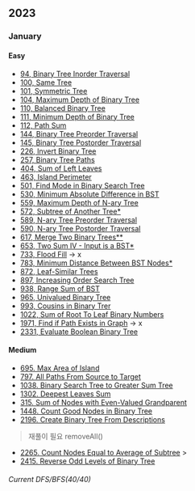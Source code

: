 ## 2023
### January
#### Easy
- [94, Binary Tree Inorder Traversal](https://sour-othnielia-55f.notion.site/94-Binary-Tree-Inorder-Traversal-e6ce6f7a9cea40ea8948d1581d2ca717)  
- [100, Same Tree](https://sour-othnielia-55f.notion.site/100-Same-Tree-72e17656c1df46639d234e781d090004)  
- [101, Symmetric Tree](https://sour-othnielia-55f.notion.site/101-Symmetric-Tree-e38288a81ff448acb2c9a5c719afb01e)  
- [104, Maximum Depth of Binary Tree](https://sour-othnielia-55f.notion.site/104-Maximum-Depth-of-Binary-Tree-fd0c5871f9954088bd6a3363581f3cc8)  
- [110, Balanced Binary Tree](https://sour-othnielia-55f.notion.site/111-Minimum-Depth-of-Binary-Tree-4f9ccc06088d4f0cbd6e857ce1141a56)  
- [111, Minimum Depth of Binary Tree](https://sour-othnielia-55f.notion.site/111-Minimum-Depth-of-Binary-Tree-4f9ccc06088d4f0cbd6e857ce1141a56)
- [112, Path Sum](https://sour-othnielia-55f.notion.site/112-Path-Sum-0dd38761265846cea2bc34fc4005a2e2)
- [144, Binary Tree Preorder Traversal](https://sour-othnielia-55f.notion.site/144-Binary-Tree-Preorder-Traversal-49fec507aba944fc85506d7e504817dd)  
- [145, Binary Tree Postorder Traversal](https://sour-othnielia-55f.notion.site/145-Binary-Tree-Postorder-Traversal-2364f973ebc24b1ba7c75870cc195606)
- [226, Invert Binary Tree](https://sour-othnielia-55f.notion.site/226-Invert-Binary-Tree-c23e6a71458a4a1abd4c90765f2d9650)
- [257, Binary Tree Paths](https://sour-othnielia-55f.notion.site/257-Binary-Tree-Paths-de89a8221ba04304a9cf6aa633dc81f2)  
- [404, Sum of Left Leaves](https://sour-othnielia-55f.notion.site/404-Sum-of-Left-Leaves-6cd6d97649654046935974c1631f9d80)  
- [463, Island Perimeter](https://sour-othnielia-55f.notion.site/463-Island-Perimeter-073cf0d6be3d4cf09eae58518b799d95)  
- [501, Find Mode in Binary Search Tree](https://sour-othnielia-55f.notion.site/501-Find-Mode-in-Binary-Search-Tree-0ea37e09ee72448bad8c4dfe02b28053)  
- [530, Minimum Absolute Difference in BST](https://sour-othnielia-55f.notion.site/530-Minimum-Absolute-Difference-in-BST-49b9d143ba584dcea691dc35279a1d18)  
- [559, Maximum Depth of N-ary Tree](https://sour-othnielia-55f.notion.site/559-Maximum-Depth-of-N-ary-Tree-2df5f28e11bf478697c3c78c6c9f61ee)  
- [572, Subtree of Another Tree*](https://sour-othnielia-55f.notion.site/572-Subtree-of-Another-Tree-d1893d44472a4e56b6a04828dc1aeb92)  
- [589, N-ary Tree Preorder Traversal](https://sour-othnielia-55f.notion.site/589-N-ary-Tree-Preorder-Traversal-42ffb92a9ae94cfca0ed9312aef52fb6)  
- [590, N-ary Tree Postorder Traversal](https://sour-othnielia-55f.notion.site/590-N-ary-Tree-Postorder-Traversal-098248f81b7f480aad1ad7dffc05f14c)   
- [617, Merge Two Binary Trees**](https://sour-othnielia-55f.notion.site/617-Merge-Two-Binary-Trees-0c3b712b2f924c7f89524d6ba4be967c)  
- [653, Two Sum IV - Input is a BST*](https://sour-othnielia-55f.notion.site/653-Two-Sum-IV-Input-is-a-BST-8363076aef3e433dbd60d3e6aba1f595)  
- [733, Flood Fill]() -> x  
- [783, Minimum Distance Between BST Nodes*](https://sour-othnielia-55f.notion.site/783-Minimum-Distance-Between-BST-Nodes-840df9e525f246bd97d908b70bbc7fc8)
- [872, Leaf-Similar Trees](https://sour-othnielia-55f.notion.site/872-Leaf-Similar-Trees-4f4ad9da862c4f52b1a60342a56236f2)  
- [897, Increasing Order Search Tree](https://sour-othnielia-55f.notion.site/897-Increasing-Order-Search-Tree-6ec4d210c3284bd38575b2eb79568214)  
- [938, Range Sum of BST](https://sour-othnielia-55f.notion.site/938-Range-Sum-of-BST-43946825baf344ca84a494b7b7d7f64a)  
- [965, Univalued Binary Tree]()  
- [993, Cousins in Binary Trer]()  
- [1022, Sum of Root To Leaf Binary Numbers](https://sour-othnielia-55f.notion.site/1022-Sum-of-Root-To-Leaf-Binary-Numbers-1911bb4f429747ffb39a4a57e3f3136e)  
- [1971, Find if Path Exists in Graph]() -> x  
- [2331, Evaluate Boolean Binary Tree](https://sour-othnielia-55f.notion.site/2331-Evaluate-Boolean-Binary-Tree-d08ad6d1f49a4dbc9d8e5a104ea04101)  

#### Medium
- [695. Max Area of Island](https://sour-othnielia-55f.notion.site/695-Max-Area-of-Island-9c3af0b80fc94fd3a57680ce6375e105)  
- [797. All Paths From Source to Target](https://sour-othnielia-55f.notion.site/797-All-Paths-From-Source-to-Target-306cac6a832a49648f0797836279e5ea)  
- [1038. Binary Search Tree to Greater Sum Tree](https://sour-othnielia-55f.notion.site/1038-Binary-Search-Tree-to-Greater-Sum-Tree-db3e2e80726b45a5be8fad6f1eed9bca)  
- [1302. Deepest Leaves Sum](https://sour-othnielia-55f.notion.site/1302-Deepest-Leaves-Sum-f9cd61e5ea124e1caa998f00342d1fa9)  
- [315. Sum of Nodes with Even-Valued Grandparent](https://sour-othnielia-55f.notion.site/1315-Sum-of-Nodes-with-Even-Valued-Grandparent-fbf04b93dcd04c1ebcb95ade0a556b49)  
- [1448. Count Good Nodes in Binary Tree](https://sour-othnielia-55f.notion.site/1448-Count-Good-Nodes-in-Binary-Tree-b72074889b074b32b56fe7d52064abcc)  
- [2196. Create Binary Tree From Descriptions](https://sour-othnielia-55f.notion.site/2196-Create-Binary-Tree-From-Descriptions-fd623a9d4fde424c981c8717f5a92bcd)  
> 재풀이 필요 removeAll()  
- [2265. Count Nodes Equal to Average of Subtree](https://sour-othnielia-55f.notion.site/2265-Count-Nodes-Equal-to-Average-of-Subtree-8e8886e40df74b308d9386a53b3ed349)  >  
- [2415. Reverse Odd Levels of Binary Tree](https://sour-othnielia-55f.notion.site/2415-Reverse-Odd-Levels-of-Binary-Tree-05ffac9c2d764e589126dea49d99db2d)

###### Current DFS/BFS(40/40)
